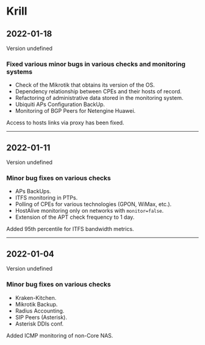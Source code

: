 # Krill

## 2022-01-18
Version undefined

### Fixed various minor bugs in various checks and monitoring systems

<ul><li>Check of the Mikrotik that obtains its version of the OS.</li><li>Dependency relationship between CPEs and their hosts of record.</li><li>Refactoring of administrative data stored in the monitoring system.</li><li>Ubiquiti APs Configuration BackUp.</li><li>Monitoring of BGP Peers for Netengine Huawei.</li></ul>

Access to hosts links via proxy has been fixed.

---

## 2022-01-11
Version undefined

### Minor bug fixes on various checks

<ul><li>APs BackUps.</li><li>ITFS monitoring in PTPs.</li><li>Polling of CPEs for various technologies (GPON, WiMax, etc.).</li><li>HostAlive monitoring only on networks with <code>monitor=false</code>.</li><li>Extension of the APT check frequency to 1 day.</li></ul>

Added 95th percentile for ITFS bandwidth metrics.

---

## 2022-01-04
Version undefined

### Minor bug fixes on various checks

<ul><li>Kraken-Kitchen.</li><li>Mikrotik Backup.</li><li>Radius Accounting.</li><li>SIP Peers (Asterisk).</li><li>Asterisk DDIs conf.</li></ul>

Added ICMP monitoring of non-Core NAS.

